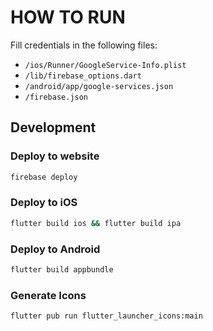 # HOW TO RUN

Fill credentials in the following files:
- `/ios/Runner/GoogleService-Info.plist`
- `/lib/firebase_options.dart`
- `/android/app/google-services.json`
- `/firebase.json`






## Development

### Deploy to website
```bash
firebase deploy
```
### Deploy to iOS
```bash
flutter build ios && flutter build ipa
```

### Deploy to Android
```bash
flutter build appbundle
```

### Generate Icons
```bash
flutter pub run flutter_launcher_icons:main
```
